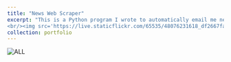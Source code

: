 ```yaml
---
title: "News Web Scraper"
excerpt: "This is a Python program I wrote to automatically email me news I'm interested in every day.
<br/><img src='https://live.staticflickr.com/65535/48076231618_df2667facf_b.jpg'>"
collection: portfolio
---
```

![ALL](https://live.staticflickr.com/65535/48076407782_be7207f63e_o.png)
